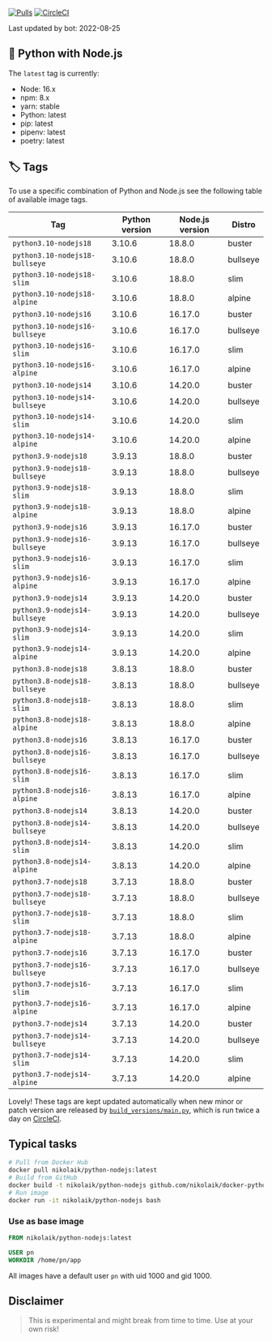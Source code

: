 [![Pulls](https://img.shields.io/docker/pulls/nikolaik/python-nodejs.svg?style=flat-square)](https://hub.docker.com/r/nikolaik/python-nodejs/)
[![CircleCI](https://img.shields.io/circleci/project/github/nikolaik/docker-python-nodejs.svg?style=flat-square)](https://circleci.com/gh/nikolaik/docker-python-nodejs)

Last updated by bot: 2022-08-25

## 🐳 Python with Node.js 
The `latest` tag is currently:

- Node: 16.x
- npm: 8.x
- yarn: stable
- Python: latest
- pip: latest
- pipenv: latest
- poetry: latest

## 🏷 Tags
To use a specific combination of Python and Node.js see the following table of available image tags.

Tag | Python version | Node.js version | Distro
--- | --- | --- | ---
`python3.10-nodejs18` | 3.10.6 | 18.8.0 | buster
`python3.10-nodejs18-bullseye` | 3.10.6 | 18.8.0 | bullseye
`python3.10-nodejs18-slim` | 3.10.6 | 18.8.0 | slim
`python3.10-nodejs18-alpine` | 3.10.6 | 18.8.0 | alpine
`python3.10-nodejs16` | 3.10.6 | 16.17.0 | buster
`python3.10-nodejs16-bullseye` | 3.10.6 | 16.17.0 | bullseye
`python3.10-nodejs16-slim` | 3.10.6 | 16.17.0 | slim
`python3.10-nodejs16-alpine` | 3.10.6 | 16.17.0 | alpine
`python3.10-nodejs14` | 3.10.6 | 14.20.0 | buster
`python3.10-nodejs14-bullseye` | 3.10.6 | 14.20.0 | bullseye
`python3.10-nodejs14-slim` | 3.10.6 | 14.20.0 | slim
`python3.10-nodejs14-alpine` | 3.10.6 | 14.20.0 | alpine
`python3.9-nodejs18` | 3.9.13 | 18.8.0 | buster
`python3.9-nodejs18-bullseye` | 3.9.13 | 18.8.0 | bullseye
`python3.9-nodejs18-slim` | 3.9.13 | 18.8.0 | slim
`python3.9-nodejs18-alpine` | 3.9.13 | 18.8.0 | alpine
`python3.9-nodejs16` | 3.9.13 | 16.17.0 | buster
`python3.9-nodejs16-bullseye` | 3.9.13 | 16.17.0 | bullseye
`python3.9-nodejs16-slim` | 3.9.13 | 16.17.0 | slim
`python3.9-nodejs16-alpine` | 3.9.13 | 16.17.0 | alpine
`python3.9-nodejs14` | 3.9.13 | 14.20.0 | buster
`python3.9-nodejs14-bullseye` | 3.9.13 | 14.20.0 | bullseye
`python3.9-nodejs14-slim` | 3.9.13 | 14.20.0 | slim
`python3.9-nodejs14-alpine` | 3.9.13 | 14.20.0 | alpine
`python3.8-nodejs18` | 3.8.13 | 18.8.0 | buster
`python3.8-nodejs18-bullseye` | 3.8.13 | 18.8.0 | bullseye
`python3.8-nodejs18-slim` | 3.8.13 | 18.8.0 | slim
`python3.8-nodejs18-alpine` | 3.8.13 | 18.8.0 | alpine
`python3.8-nodejs16` | 3.8.13 | 16.17.0 | buster
`python3.8-nodejs16-bullseye` | 3.8.13 | 16.17.0 | bullseye
`python3.8-nodejs16-slim` | 3.8.13 | 16.17.0 | slim
`python3.8-nodejs16-alpine` | 3.8.13 | 16.17.0 | alpine
`python3.8-nodejs14` | 3.8.13 | 14.20.0 | buster
`python3.8-nodejs14-bullseye` | 3.8.13 | 14.20.0 | bullseye
`python3.8-nodejs14-slim` | 3.8.13 | 14.20.0 | slim
`python3.8-nodejs14-alpine` | 3.8.13 | 14.20.0 | alpine
`python3.7-nodejs18` | 3.7.13 | 18.8.0 | buster
`python3.7-nodejs18-bullseye` | 3.7.13 | 18.8.0 | bullseye
`python3.7-nodejs18-slim` | 3.7.13 | 18.8.0 | slim
`python3.7-nodejs18-alpine` | 3.7.13 | 18.8.0 | alpine
`python3.7-nodejs16` | 3.7.13 | 16.17.0 | buster
`python3.7-nodejs16-bullseye` | 3.7.13 | 16.17.0 | bullseye
`python3.7-nodejs16-slim` | 3.7.13 | 16.17.0 | slim
`python3.7-nodejs16-alpine` | 3.7.13 | 16.17.0 | alpine
`python3.7-nodejs14` | 3.7.13 | 14.20.0 | buster
`python3.7-nodejs14-bullseye` | 3.7.13 | 14.20.0 | bullseye
`python3.7-nodejs14-slim` | 3.7.13 | 14.20.0 | slim
`python3.7-nodejs14-alpine` | 3.7.13 | 14.20.0 | alpine

Lovely! These tags are kept updated automatically when new minor or patch version are released by [`build_versions/main.py`](./build_versions/main.py), which is run twice a day on [CircleCI](https://circleci.com/gh/nikolaik/docker-python-nodejs).

## Typical tasks
```bash
# Pull from Docker Hub
docker pull nikolaik/python-nodejs:latest
# Build from GitHub
docker build -t nikolaik/python-nodejs github.com/nikolaik/docker-python-nodejs
# Run image
docker run -it nikolaik/python-nodejs bash
```

### Use as base image
```Dockerfile
FROM nikolaik/python-nodejs:latest

USER pn
WORKDIR /home/pn/app
```

All images have a default user `pn` with uid 1000 and gid 1000.

## Disclaimer
> This is experimental and might break from time to time. Use at your own risk!
